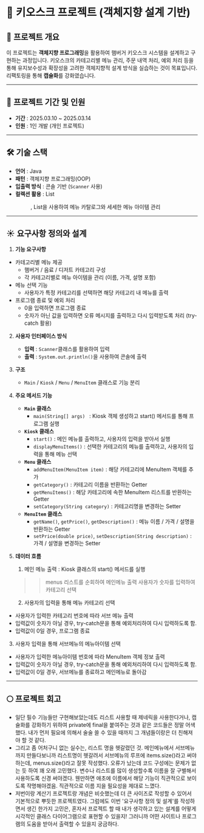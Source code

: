 # 🍔 키오스크 프로젝트 (객체지향 설계 기반)

## 📌 프로젝트 개요
이 프로젝트는 **객체지향 프로그래밍**을 활용하여 햄버거 키오스크 시스템을 설계하고 구현하는 과정입니다. 키오스크의 카테고리별 메뉴 관리, 주문 내역 처리, 예외 처리 등을 통해 유지보수성과 확장성을 고려한 객체지향적 설계 방식을 실습하는 것이 목표입니다. 리팩토링을 통해 **캡슐화**를 강화였습니다.

---

## 📆 프로젝트 기간 및 인원
- **기간** : 2025.03.10 ~ 2025.03.14
- **인원** : 1인 개발 (개인 프로젝트)

---

## 🛠️ 기술 스택
- **언어** : Java  
- **패턴** : 객체지향 프로그래밍(OOP)  
- **입출력 방식** : 콘솔 기반 (`Scanner` 사용)  
- **컬렉션 활용** : List<Menu>, List<MenuItem>을 사용하여 메뉴 카탈로그와 세세한 메뉴 아이템 관리

---

## **☀️ 요구사항 정의와 설계**

1. **기능 요구사항**
- 카테고리별 메뉴 제공
   - 햄버거 / 음료 / 디저트 카테고리 구성
   - 각 카테고리별로 메뉴 아이템을 관리 (이름, 가격, 설명 포함)
- 메뉴 선택 기능
   - 사용자가 특정 카테고리를 선택하면 해당 카테고리 내 메뉴를 출력
- 프로그램 종료 및 예외 처리
   - 0을 입력하면 프로그램 종료
   - 숫자가 아닌 값을 입력하면 오류 메시지를 출력하고 다시 입력받도록 처리 (try-catch 활용)

2. **사용자 인터페이스 방식**
   - **입력** : `Scanner`클래스를 활용하여 입력
   - **출력** : `System.out.println()`을 사용하여 콘솔에 출력

3. **구조**
   - `Main` / `Kiosk` / `Menu` / `MenuItem` 클래스로 기능 분리  

4. **주요 메서드 기능**
   - **`Main` 클래스**
     - `main(String[] args) ` : Kiosk 객체 생성하고 start() 메서드를 통해 프로그램 실행  
   - **`Kiosk` 클래스**
     - `start()` : 메인 메뉴를 출력하고, 사용자의 입력을 받아서 실행  
     - `displayMenuItems()` : 선택한 카테고리의 메뉴를 출력하고, 사용자의 입력을 통해 메뉴 선택 
   - **`Menu` 클래스**
     - `addMenuItem(MenuItem item)` : 해당 카테고리에 MenuItem 객체를 추가
     - `getCategory()` : 카테고리 이름을 반환하는 Getter
     - `getMenuItems()` : 해당 카테고리에 속한 MenuItem 리스트를 반환하는 Getter
     - `setCategory(String category)` : 카테고리명을 변경하는 Setter
   - **`MenuItem` 클래스**
     - `getName()`, `getPrice()`, `getDescription()`  : 메뉴 이름 / 가격 / 설명을 반환하는 Getter
     - `setPrice(double price)`, `setDescription(String description)` : 가격 / 설명을 변경하는 Setter

5. **데이터 흐름**
   1. 메인 메뉴 출력
    : Kiosk 클래스의 start() 메서드를 실행
   >> menus 리스트를 순회하여 메인메뉴 출력
   >> 사용자가 숫자를 입력하여 카테고리 선택
   2. 사용자의 입력을 통해 메뉴 카테고리 선택
  - 사용자가 입력한 카테고리 번호에 따라 서브 메뉴 출력
  - 입력값이 숫자가 아닐 경우, try-catch문을 통해 예외처리하여 다시 입력하도록 함.
  - 입력값이 0일 경우, 프로그램 종료 
   3. 사용자 입력을 통해 서브메뉴의 메뉴아이템 선택
  - 사용자가 입력한 메뉴아이템 번호에 따라 MenuItem 객체 정보 출력
  - 입력값이 숫자가 아닐 경우, try-catch문을 통해 예외처리하여 다시 입력하도록 함.
  - 입력값이 0일 경우, 서브메뉴를 종료하고 메인메뉴로 돌아감


---

## **🌕 프로젝트 회고**
- 일단 필수 기능들만 구현해보았는데도 리스트 사용할 때 제네릭을 사용한다거나, 캡슐화를 강화하기 위하여 private에 final을 붙여주는 것과 같은 코드들은 정말 어색했다. 내가 먼저 필요에 의해서 술술 쓸 수 있을 때까지 그 개념들이랑은 더 친해져야 할 것 같다.
- 그리고 좀 어처구니 없는 실수는, 리스트 명을 헷갈렸던 것. 메인메뉴에서 서브메뉴까지 만들다보니까 리스트명이 헷갈려서 서브메뉴의 루프에 items.size()라고 써야하는데, menus.size()라고 잘못 작성했다. 오류가 났는데 코드 구성에는 문제가 없는 듯 하여 꽤 오래 고민했다. 변수나 리스트를 많이 생성할수록 이름을 잘 구별해서 사용하도록 신경 써야겠다. 웬만하면 애초에 이름에서 해당 기능이 직관적으로 보이도록 작명해야겠음. 직관적으로 이름 지을 필요성을 제대로 느꼈다.
- 저번이랑 계산기 프로젝트랑 개념은 비슷했는데 더 큰 사이즈로 작성할 수 있어서 기본적으로 뿌듯한 프로젝트였다. 그럼에도 이번 '요구사항 정의 및 설계'를 작성하면서 생긴 한가지 고민은, 혼자서 프로젝트 할 때 내가 생각하고 있는 설계를 어떻게 시각적인 클래스 다이어그램으로  표현할 수 있을지! 그러니까 어떤 사이트나 프로그램의 도움을 받아서 출력할 수 있을지 궁금하다.
